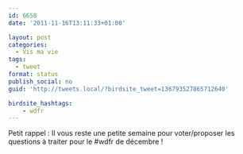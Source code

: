```yaml
---
id: 6658
date: '2011-11-16T13:11:33+01:00'

layout: post
categories:
  - Vis ma vie
tags:
  - tweet
format: status
publish_social: no
guid: 'http://tweets.local/?birdsite_tweet=136793527865712640'

birdsite_hashtags:
    - wdfr
---
```


Petit rappel : Il vous reste une petite semaine pour voter/proposer les questions à traiter pour le #wdfr de décembre !